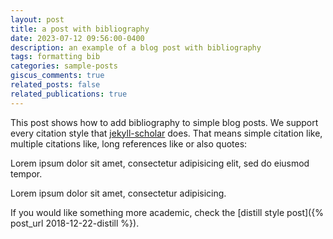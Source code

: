 ```yaml
---
layout: post
title: a post with bibliography
date: 2023-07-12 09:56:00-0400
description: an example of a blog post with bibliography
tags: formatting bib
categories: sample-posts
giscus_comments: true
related_posts: false
related_publications: true
---
```


This post shows how to add bibliography to simple blog posts. We support every citation style that [jekyll-scholar](https://github.com/inukshuk/jekyll-scholar) does. That means simple citation like, multiple citations like, long references like or also quotes:

Lorem ipsum dolor sit amet, consectetur adipisicing elit,
sed do eiusmod tempor.

Lorem ipsum dolor sit amet, consectetur adipisicing.

If you would like something more academic, check the [distill style post]({% post_url 2018-12-22-distill %}).

